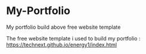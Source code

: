 # My-Portfolio
My portfolio build above free website template

The free website template i used to build my portfolio : https://technext.github.io/energy1/index.html

